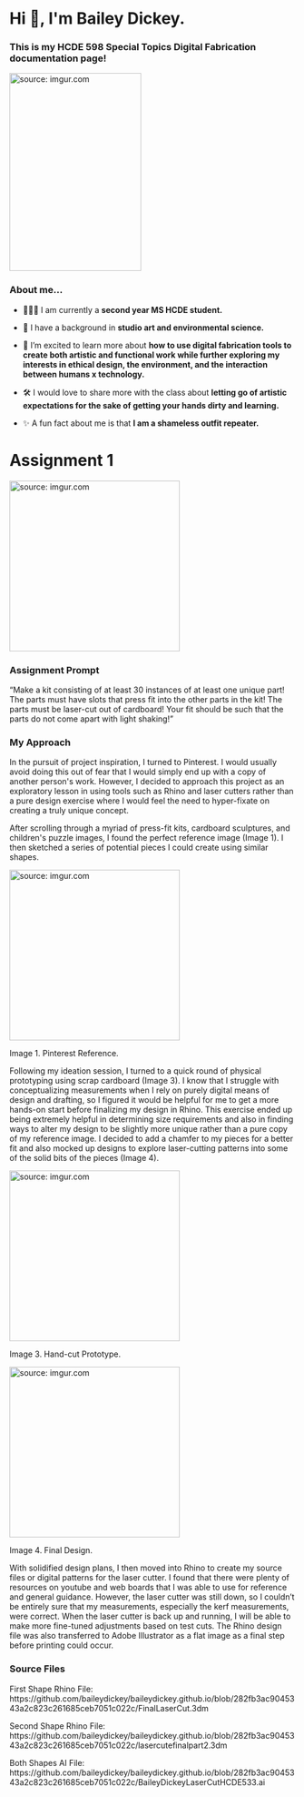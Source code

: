 <!DOCTYPE html> 

<html>

<head> 

<meta charset="utf-8"> 

<meta name="viewport" content="width=device-width, maximum-scale=1.0" />

<link href="style.css" media="screen" rel="stylesheet" type="text/css" />

</head> 
 
<body> 
<div class="header">
<h1 align="left">Hi 👋, I'm Bailey Dickey.</h1>

<h3 align="leftr">This is my HCDE 598 Special Topics Digital Fabrication documentation page!</h3>

<a href="https://imgur.com/4NnZCdv"><img src="https://i.imgur.com/4NnZCdv.jpg" width="232" height="348" title="source: imgur.com" /></a>

<h3 align="leftr">About me...</h3>
 
<ul class="a">

<li><p> 👩🏻‍🎓 I am currently a <strong>second year MS HCDE student.</strong></p></li>

<li><p> 🌱 I have a background in <strong>studio art and environmental science.</strong></p></li>

<li><p> 🧠 I’m excited to learn more about <strong>how to use digital fabrication tools to create both artistic and functional work while further exploring my interests in ethical design, the environment, and the interaction between humans x technology.</strong></p></li>

<li><p> 🛠 I would love to share more with the class about <strong>letting go of artistic expectations for the sake of getting your hands dirty and learning.</strong></p></li>

<li><p> ✨ A fun fact about me is that <strong>I am a shameless outfit repeater.</strong></p></li>
</ul>
 
<p align="left">
</p>
</div>
<div class="assignments">
<div class="assignment">
 
<h1 align="left">Assignment 1</h1>

<a href="https://imgur.com/EjoUrFY"><img src="https://imgur.com/EjoUrFY.jpg" width="300" title="source: imgur.com" /></a>
<p>
 
<h3 align="leftr">Assignment Prompt</h3>
<p>“Make a kit consisting of at least 30 instances of at least one unique part! The parts must have slots that press fit into the other parts in the kit! The parts must be laser-cut out of cardboard! Your fit should be such that the parts do not come apart with light shaking!”</p>

<h3 align="leftr">My Approach</h3>
<p>In the pursuit of project inspiration, I turned to Pinterest.  I would usually avoid doing this out of fear that I would simply end up with a copy of another person's work. However, I decided to approach this project as an exploratory lesson in using tools such as Rhino and laser cutters rather than a pure design exercise where I would feel the need to hyper-fixate on creating a truly unique concept.</p>

<p>After scrolling through a myriad of press-fit kits, cardboard sculptures, and children's puzzle images, I found the perfect reference image (Image 1). I then sketched a series of potential pieces I could create using similar shapes.</p>
 
<a href="https://imgur.com/j0edVGO"><img src="https://imgur.com/j0edVGO.jpg" width="300" title="source: imgur.com" /></a>

<p align="leftr"> Image 1. Pinterest Reference.

<p> Following my ideation session, I turned to a quick round of physical prototyping using scrap cardboard (Image 3). I know that I struggle with conceptualizing measurements when I rely on purely digital means of design and drafting, so I figured it would be helpful for me to get a more hands-on start before finalizing my design in Rhino. This exercise ended up being extremely helpful in determining size requirements and also in finding ways to alter my design to be slightly more unique rather than a pure copy of my reference image. I decided to add a chamfer to my pieces for a better fit and also mocked up designs to explore laser-cutting patterns into some of the solid bits of the pieces (Image 4).</p>

<a href="https://imgur.com/d6IHObM"><img src="https://imgur.com/d6IHObM.jpg" width="300" title="source: imgur.com" /></a>

<p align="leftr"> Image 3. Hand-cut Prototype.
  
<a href="https://imgur.com/EjoUrFY"><img src="https://imgur.com/EjoUrFY.jpg" width="300" title="source: imgur.com" /></a>

<p align="leftr"> Image 4. Final Design. 

<p>With solidified design plans, I then moved into Rhino to create my source files or digital patterns for the laser cutter. I found that there were plenty of resources on youtube and web boards that I was able to use for reference and general guidance. However, the laser cutter was still down, so I couldn’t be entirely sure that my measurements, especially the kerf measurements, were correct. When the laser cutter is back up and running, I will be able to make more fine-tuned adjustments based on test cuts. The Rhino design file was also transferred to Adobe Illustrator as a flat image as a final step before printing could occur. </p>
  
<h3 align="leftr">Source Files</h3>

<p>First Shape Rhino File:
https://github.com/baileydickey/baileydickey.github.io/blob/282fb3ac9045343a2c823c261685ceb7051c022c/FinalLaserCut.3dm</p>

<p>Second Shape Rhino File:
https://github.com/baileydickey/baileydickey.github.io/blob/282fb3ac9045343a2c823c261685ceb7051c022c/lasercutefinalpart2.3dm</p>

<p>Both Shapes AI File:
https://github.com/baileydickey/baileydickey.github.io/blob/282fb3ac9045343a2c823c261685ceb7051c022c/BaileyDickeyLaserCutHCDE533.ai</p>
</p>
</div>
</div>
</body>
</html>
      
   

